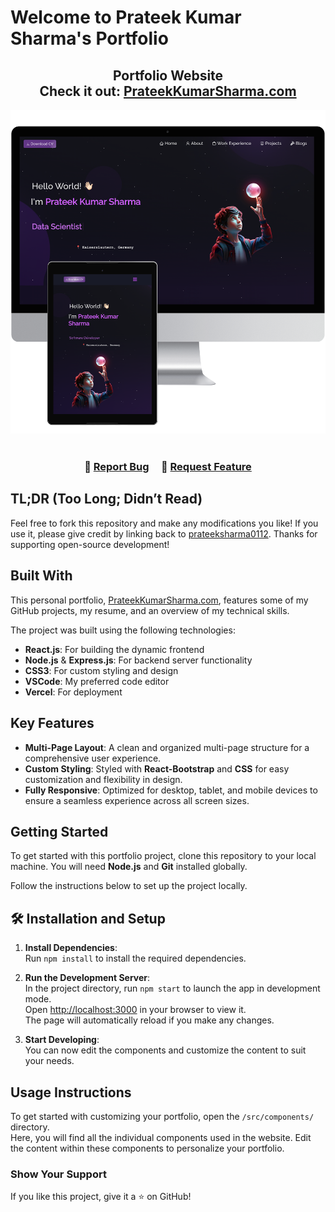# Welcome to Prateek Kumar Sharma's Portfolio
<h2 align="center">
  Portfolio Website<br/>
  Check it out: <a href="https://prateekkumarsharma.vercel.app/" target="_blank">PrateekKumarSharma.com</a>
</h2>
<div align="center">
  <img alt="Demo" src="./Images/readmeShowcase.png" />
</div>

<br/>

<h3 align="center">
    🔹 <a href="https://github.com/prateeksharma0112/Portfolio/issues">Report Bug</a> &nbsp; &nbsp;
    🔹 <a href="https://github.com/prateeksharma0112/Portfolio/issues">Request Feature</a>
</h3>

## TL;DR (Too Long; Didn’t Read)

Feel free to fork this repository and make any modifications you like! If you use it, please give credit by linking back to [prateeksharma0112](https://github.com/prateeksharma0112/Portfolio). Thanks for supporting open-source development!

## Built With

This personal portfolio, <a href="https://prateekkumarsharma.vercel.app/" target="_blank">PrateekKumarSharma.com</a>, features some of my GitHub projects, my resume, and an overview of my technical skills.<br>

The project was built using the following technologies:

- **React.js**: For building the dynamic frontend
- **Node.js** & **Express.js**: For backend server functionality
- **CSS3**: For custom styling and design
- **VSCode**: My preferred code editor
- **Vercel**: For deployment

## Key Features

- **Multi-Page Layout**: A clean and organized multi-page structure for a comprehensive user experience.
- **Custom Styling**: Styled with **React-Bootstrap** and **CSS** for easy customization and flexibility in design.
- **Fully Responsive**: Optimized for desktop, tablet, and mobile devices to ensure a seamless experience across all screen sizes.


## Getting Started

To get started with this portfolio project, clone this repository to your local machine. You will need **Node.js** and **Git** installed globally.

Follow the instructions below to set up the project locally.

## 🛠 Installation and Setup

1. **Install Dependencies**:  
   Run `npm install` to install the required dependencies.

2. **Run the Development Server**:  
   In the project directory, run `npm start` to launch the app in development mode.  
   Open [http://localhost:3000](http://localhost:3000) in your browser to view it.  
   The page will automatically reload if you make any changes.

3. **Start Developing**:  
   You can now edit the components and customize the content to suit your needs.


## Usage Instructions

To get started with customizing your portfolio, open the `/src/components/` directory.  
Here, you will find all the individual components used in the website. Edit the content within these components to personalize your portfolio.


### Show Your Support

If you like this project, give it a ⭐ on GitHub!
